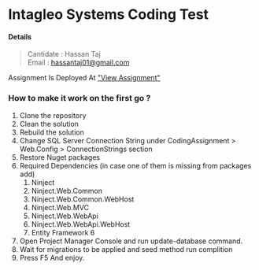 # Intagleo Systems Coding Test

#### Details
> Cantidate : Hassan Taj  
> Email :  hassantaj01@gmail.com  

Assignment Is Deployed At ["View Assignment"](http://intagleo-systems-codingtest.azurewebsites.net/)

### How to make it work on the first go ?

1. Clone the repository
2. Clean the solution
3. Rebuild the solution
4. Change SQL Server Connection String under  CodingAssignment > Web.Config  > ConnectionStrings section
5. Restore Nuget packages
6. Required Dependencies (in case one of them is missing from packages add) 
     1.  Ninject
     2.  Ninject.Web.Common
     3.  Ninject.Web.Common.WebHost
     4.  Ninject.Web.MVC
     5.  Ninject.Web.WebApi
     6.  Ninject.Web.WebApi.WebHost
     7.  Entity Framework 6
7. Open Project Manager Console and run update-database command.
8. Wait for migrations to be applied and seed method run complition
9. Press F5 And enjoy.